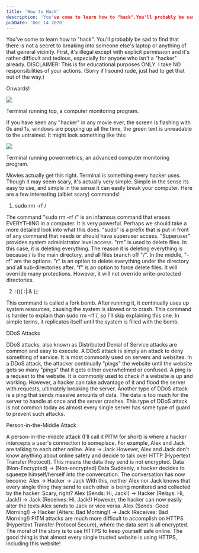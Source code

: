 ```yaml
---
title: 'How to Hack'
description: 'You've come to learn how to "hack".You'll probably be sad to find that there is not a secret to breaking into someone else's laptop or anything of that general vicinity.'
pubDate: 'Dec 14 2020'
---
```


You've come to learn how to "hack". You'll probably be sad to find that there is not a secret to breaking into someone else's laptop or anything of that general vicinity. First, it's illegal except with explicit permission and it's rather difficult and tedious, especially for anyone who isn't a "hacker" already. DISCLAIMER: This is for educational purposes ONLY. I take NO responsibilities of your actions. (Sorry if I sound rude, just had to get that out of the way.)

Onwards!

![](/images/blog/how-to-hack-top.png)

Terminal running top, a computer monitoring program.

If you have seen any "hacker" in any movie ever, the screen is flashing with 0s and 1s, windows are popping up all the time, the green text is unreadable to the untrained. It might look something like this:

![](/images/blog/how-to-hack-powermetrics.png)

Terminal running powermetrics, an advanced computer monitoring program.

Movies actually get this right. Terminal is something every hacker uses. Though it may seem scary, it's actually very simple. Simple in the sense its easy to use, and simple in the sense it can easily break your computer. Here are a few interesting (albiet scary) commands!

1. sudo rm -rf /

The command "sudo rm -rf /" is an infamous command that erases EVERYTHING in a computer. It is very powerful. Perhaps we should take a more detailed look into what this does. "sudo" is a prefix that is put in front of any command that needs or should have superuser access. "Superuser" provides system administrator level access. "rm" is used to delete files. In this case, it is deleting everything. The reason it is deleting everything is because / is the main directory, and all files branch off "/". In the middle, "-rf" are the options. "r" is an option to delete everything under the directory and all sub-directories after. "f" is an option to force delete files. It will override many protections. However, it will not override write-protected directories.

2. :(){ :|:& };:

This command is called a fork bomb. After running it, it continually uses up system resources, causing the system is slowed or to crash. This command is harder to explain than sudo rm -rf /, so I'll skip explaining this one. In simple terms, it replicates itself until the system is filled with the bomb.

DDoS Attacks

DDoS attacks, also known as Distributed Denial of Service attacks are common and easy to execute. A DDoS attack is simply an attack to deny something of service. It is most commonly used on servers and websites. In a DDoS attack, the attacker continually "pings" the website until the website gets so many "pings" that it gets either overwhelmed or confused. A ping is a request to the website. It is commonly used to check if a website is up and working. However, a hacker can take advantage of it and flood the server with requests, ultimately breaking the server. Another type of DDoS attack is a ping that sends massive amounts of data. The data is too much for the server to handle at once and the server crashes. This type of DDoS attack is not common today as almost every single server has some type of guard to prevent such attacks.

Person-in-the-Middle Attack

A person-in-the-middle attack (I'll call it PITM for short) is where a hacker intercepts a user's connection to someplace. For example, Alex and Jack are talking to each other online. Alex -> Jack However, Alex and Jack don't know anything about online safety and decide to talk over HTTP (Hypertext Transfer Protocol). This means the data they send is not encrypted. Data (Non-Encrypted) -> (Non-encrypted) Data Suddenly, a hacker decides to squeeze himself/herself into the conversation. The conversation has now become: Alex -> Hacker -> Jack With this, neither Alex nor Jack knows that every single thing they send to each other is being monitored and collected by the hacker. Scary, right? Alex (Sends: Hi, Jack!) -> Hacker (Relays: Hi, Jack!) -> Jack (Receives: Hi, Jack!) However, the hacker can now easily alter the texts Alex sends to Jack or vice versa. Alex (Sends: Good Morning!) -> Hacker (Alters: Bad Morning!) -> Jack (Receives: Bad Morning!) PITM attacks are much more difficult to accomplish on HTTPS (Hypertext Transfer Protocol Secure), where the data sent is all encrypted. The moral of the story is to use HTTPS to keep yourself safe online. The good thing is that almost every single trusted website is using HTTPS, including this website!